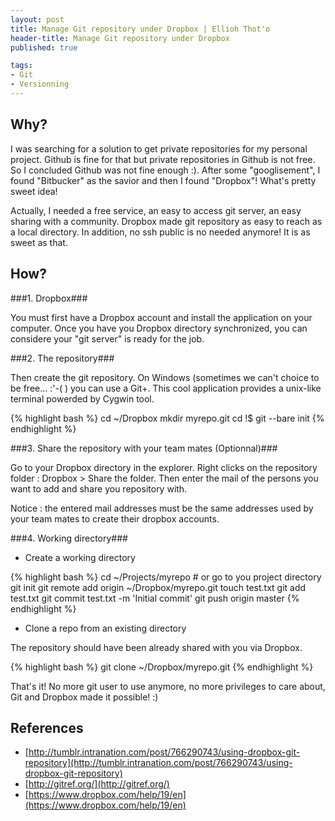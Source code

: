 ```yaml
--- 
layout: post
title: Manage Git repository under Dropbox | Ellioh Thot'o
header-title: Manage Git repository under Dropbox
published: true

tags: 
- Git 
- Versionning
---
```


Why?
----

I was searching for a solution to get private repositories for my personal project. 
Github is fine for that but private repositories in Github is not free. So I concluded Github was not fine enough :).
After some "googlisement", I found "Bitbucker" as the savior and then I found  "Dropbox"! What's pretty sweet idea!

Actually, I needed a free service, an easy to access git server, an easy sharing with a community. Dropbox made
git repository as easy to reach as a local directory. In addition, no ssh public is no needed anymore! It is as sweet as that.

How?
----

###1. Dropbox###

You must first have a Dropbox account and install the application on your computer. Once you have you Dropbox directory
synchronized, you can considere your "git server" is ready for the job.

###2. The repository###

Then create the git repository. On Windows (sometimes we can't choice to be free... :'-( ) you can use a Git+. This cool application provides
a unix-like terminal powerded by Cygwin tool.

{% highlight bash %}
cd ~/Dropbox
mkdir myrepo.git
cd !$
git --bare init
{% endhighlight %}

###3. Share the repository with your team mates (Optionnal)###

Go to your Dropbox directory in the explorer. Right clicks on the repository folder : Dropbox > Share the folder.
Then enter the mail of the persons you want to add and share you repository with.

Notice : the entered mail addresses must be the same addresses used by your team mates to create their dropbox accounts.


###4. Working directory###
- Create a working directory

{% highlight bash %}
cd ~/Projects/myrepo # or go to you project directory
git init
git remote add origin ~/Dropbox/myrepo.git
touch test.txt
git add test.txt
git commit test.txt -m 'Initial commit'
git push origin master
{% endhighlight %}

- Clone a repo from an existing directory

The repository should have been already shared with you via Dropbox.

{% highlight bash %}
git clone ~/Dropbox/myrepo.git 
{% endhighlight %}

That's it! No more git user to use anymore, no more privileges to care about, Git and Dropbox made it possible! :)


References
----------
- [http://tumblr.intranation.com/post/766290743/using-dropbox-git-repository](http://tumblr.intranation.com/post/766290743/using-dropbox-git-repository)
- [http://gitref.org/](http://gitref.org/)
- [https://www.dropbox.com/help/19/en](https://www.dropbox.com/help/19/en)
